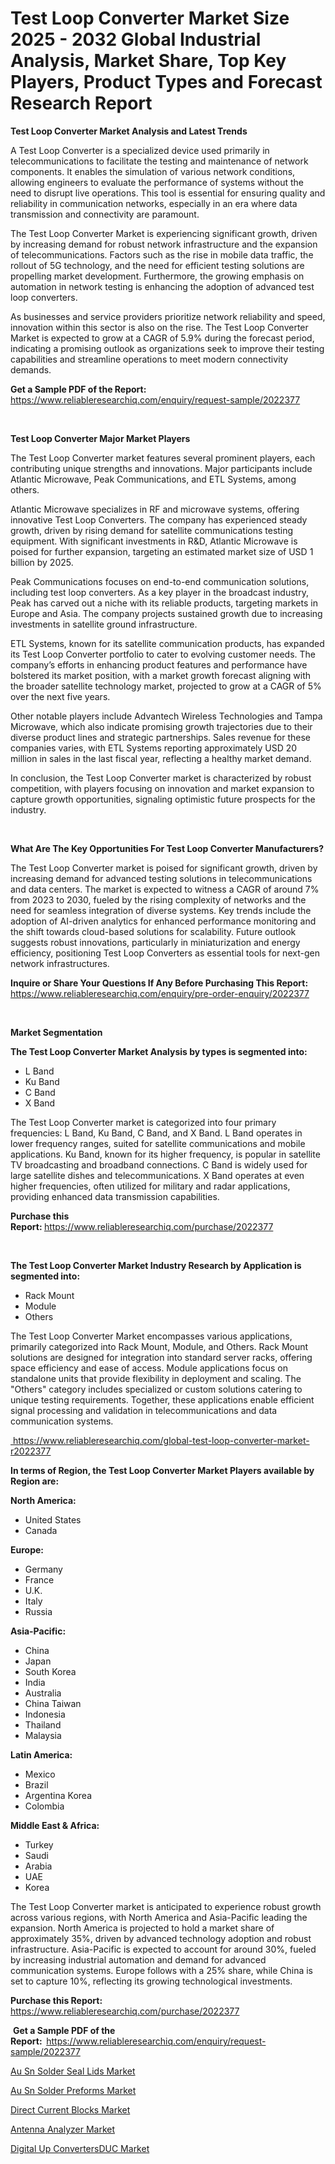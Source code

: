 <p><h1>Test Loop Converter Market Size 2025 - 2032 Global Industrial Analysis, Market Share, Top Key Players, Product Types and Forecast Research Report</h1></p><p><strong>Test Loop Converter Market Analysis and Latest Trends</strong></p>
<p><p>A Test Loop Converter is a specialized device used primarily in telecommunications to facilitate the testing and maintenance of network components. It enables the simulation of various network conditions, allowing engineers to evaluate the performance of systems without the need to disrupt live operations. This tool is essential for ensuring quality and reliability in communication networks, especially in an era where data transmission and connectivity are paramount.</p><p>The Test Loop Converter Market is experiencing significant growth, driven by increasing demand for robust network infrastructure and the expansion of telecommunications. Factors such as the rise in mobile data traffic, the rollout of 5G technology, and the need for efficient testing solutions are propelling market development. Furthermore, the growing emphasis on automation in network testing is enhancing the adoption of advanced test loop converters.</p><p>As businesses and service providers prioritize network reliability and speed, innovation within this sector is also on the rise. The Test Loop Converter Market is expected to grow at a CAGR of 5.9% during the forecast period, indicating a promising outlook as organizations seek to improve their testing capabilities and streamline operations to meet modern connectivity demands.</p></p>
<p><strong>Get a Sample PDF of the Report:&nbsp;</strong> <a href="https://www.reliableresearchiq.com/enquiry/request-sample/2022377?utm_campaign=973&utm_medium=2&utm_source=Github&utm_content=ia&utm_term=29032025&utm_id=test-loop-converter">https://www.reliableresearchiq.com/enquiry/request-sample/2022377</a></p>
<p>&nbsp;</p>
<p><strong>Test Loop Converter Major Market Players</strong></p>
<p><p>The Test Loop Converter market features several prominent players, each contributing unique strengths and innovations. Major participants include Atlantic Microwave, Peak Communications, and ETL Systems, among others.</p><p>Atlantic Microwave specializes in RF and microwave systems, offering innovative Test Loop Converters. The company has experienced steady growth, driven by rising demand for satellite communications testing equipment. With significant investments in R&D, Atlantic Microwave is poised for further expansion, targeting an estimated market size of USD 1 billion by 2025.</p><p>Peak Communications focuses on end-to-end communication solutions, including test loop converters. As a key player in the broadcast industry, Peak has carved out a niche with its reliable products, targeting markets in Europe and Asia. The company projects sustained growth due to increasing investments in satellite ground infrastructure.</p><p>ETL Systems, known for its satellite communication products, has expanded its Test Loop Converter portfolio to cater to evolving customer needs. The company’s efforts in enhancing product features and performance have bolstered its market position, with a market growth forecast aligning with the broader satellite technology market, projected to grow at a CAGR of 5% over the next five years.</p><p>Other notable players include Advantech Wireless Technologies and Tampa Microwave, which also indicate promising growth trajectories due to their diverse product lines and strategic partnerships. Sales revenue for these companies varies, with ETL Systems reporting approximately USD 20 million in sales in the last fiscal year, reflecting a healthy market demand.</p><p>In conclusion, the Test Loop Converter market is characterized by robust competition, with players focusing on innovation and market expansion to capture growth opportunities, signaling optimistic future prospects for the industry.</p></p>
<p>&nbsp;</p>
<p><strong>What Are The Key Opportunities For Test Loop Converter Manufacturers?</strong></p>
<p><p>The Test Loop Converter market is poised for significant growth, driven by increasing demand for advanced testing solutions in telecommunications and data centers. The market is expected to witness a CAGR of around 7% from 2023 to 2030, fueled by the rising complexity of networks and the need for seamless integration of diverse systems. Key trends include the adoption of AI-driven analytics for enhanced performance monitoring and the shift towards cloud-based solutions for scalability. Future outlook suggests robust innovations, particularly in miniaturization and energy efficiency, positioning Test Loop Converters as essential tools for next-gen network infrastructures.</p></p>
<p><strong>Inquire or Share Your Questions If Any Before Purchasing This Report:</strong> <a href="https://www.reliableresearchiq.com/enquiry/pre-order-enquiry/2022377?utm_campaign=973&utm_medium=2&utm_source=Github&utm_content=ia&utm_term=29032025&utm_id=test-loop-converter">https://www.reliableresearchiq.com/enquiry/pre-order-enquiry/2022377</a></p>
<p>&nbsp;</p>
<p><strong>Market Segmentation</strong></p>
<p><strong>The Test Loop Converter Market Analysis by types is segmented into:</strong></p>
<p><ul><li>L Band</li><li>Ku Band</li><li>C Band</li><li>X Band</li></ul></p>
<p><p>The Test Loop Converter market is categorized into four primary frequencies: L Band, Ku Band, C Band, and X Band. L Band operates in lower frequency ranges, suited for satellite communications and mobile applications. Ku Band, known for its higher frequency, is popular in satellite TV broadcasting and broadband connections. C Band is widely used for large satellite dishes and telecommunications. X Band operates at even higher frequencies, often utilized for military and radar applications, providing enhanced data transmission capabilities.</p></p>
<p><strong>Purchase this Report:&nbsp;</strong><a href="https://www.reliableresearchiq.com/purchase/2022377?utm_campaign=973&utm_medium=2&utm_source=Github&utm_content=ia&utm_term=29032025&utm_id=test-loop-converter">https://www.reliableresearchiq.com/purchase/2022377</a></p>
<p>&nbsp;</p>
<p><strong>The Test Loop Converter Market Industry Research by Application is segmented into:</strong></p>
<p><ul><li>Rack Mount</li><li>Module</li><li>Others</li></ul></p>
<p><p>The Test Loop Converter Market encompasses various applications, primarily categorized into Rack Mount, Module, and Others. Rack Mount solutions are designed for integration into standard server racks, offering space efficiency and ease of access. Module applications focus on standalone units that provide flexibility in deployment and scaling. The "Others" category includes specialized or custom solutions catering to unique testing requirements. Together, these applications enable efficient signal processing and validation in telecommunications and data communication systems.</p></p>
<p><a href="https://www.reliableresearchiq.com/global-test-loop-converter-market-r2022377?utm_campaign=973&utm_medium=2&utm_source=Github&utm_content=ia&utm_term=29032025&utm_id=test-loop-converter">&nbsp;https://www.reliableresearchiq.com/global-test-loop-converter-market-r2022377</a></p>
<p><strong>In terms of Region, the Test Loop Converter Market Players available by Region are:</strong></p>
<p>
    <p> <strong> North America: </strong>
        <ul>
            <li>United States</li>
            <li>Canada</li>
        </ul>
        </p> 
    <p> <strong> Europe: </strong>
        <ul>
            <li>Germany</li>
            <li>France</li>
            <li>U.K.</li>
            <li>Italy</li>
            <li>Russia</li>
        </ul>
        </p> 
    <p> <strong> Asia-Pacific: </strong>
        <ul>
            <li>China</li>
            <li>Japan</li>
            <li>South Korea</li>
            <li>India</li>
            <li>Australia</li>
            <li>China Taiwan</li>
            <li>Indonesia</li>
            <li>Thailand</li>
            <li>Malaysia</li>
        </ul>
        </p> 
    <p> <strong> Latin America: </strong>
        <ul>
            <li>Mexico</li>
            <li>Brazil</li>
            <li>Argentina Korea</li>
            <li>Colombia</li>
        </ul>
        </p> 
    <p> <strong> Middle East & Africa: </strong>
        <ul>
            <li>Turkey</li>
            <li>Saudi</li>
            <li>Arabia</li>
            <li>UAE</li>
            <li>Korea</li>
        </ul>
    </p>
    </p>
<p><p>The Test Loop Converter market is anticipated to experience robust growth across various regions, with North America and Asia-Pacific leading the expansion. North America is projected to hold a market share of approximately 35%, driven by advanced technology adoption and robust infrastructure. Asia-Pacific is expected to account for around 30%, fueled by increasing industrial automation and demand for advanced communication systems. Europe follows with a 25% share, while China is set to capture 10%, reflecting its growing technological investments.</p></p>
<p><strong>Purchase this Report: </strong><a href="https://www.reliableresearchiq.com/purchase/2022377?utm_campaign=973&utm_medium=2&utm_source=Github&utm_content=ia&utm_term=29032025&utm_id=test-loop-converter">https://www.reliableresearchiq.com/purchase/2022377</a></p>
<p>&nbsp;<strong>Get a Sample PDF of the Report:&nbsp;&nbsp;</strong><a href="https://www.reliableresearchiq.com/enquiry/request-sample/2022377?utm_campaign=973&utm_medium=2&utm_source=Github&utm_content=ia&utm_term=29032025&utm_id=test-loop-converter">https://www.reliableresearchiq.com/enquiry/request-sample/2022377</a></p>
<p><strong></strong></p>
<p><p><a href="https://github.com/oshodikurc/Market-Research-Report-List-1/blob/main/au-sn-solder-seal-lids-market.md?utm_campaign=973&utm_medium=2&utm_source=Github&utm_content=ia&utm_term=29032025&utm_id=test-loop-converter">Au Sn Solder Seal Lids Market</a></p><p><a href="https://github.com/efialiurca/Market-Research-Report-List-1/blob/main/au-sn-solder-preforms-market.md?utm_campaign=973&utm_medium=2&utm_source=Github&utm_content=ia&utm_term=29032025&utm_id=test-loop-converter">Au Sn Solder Preforms Market</a></p><p><a href="https://github.com/ocambdidarhz/Market-Research-Report-List-1/blob/main/direct-current-blocks-market.md?utm_campaign=973&utm_medium=2&utm_source=Github&utm_content=ia&utm_term=29032025&utm_id=test-loop-converter">Direct Current Blocks Market</a></p><p><a href="https://github.com/ajegiobitsa/Market-Research-Report-List-1/blob/main/antenna-analyzer-market.md?utm_campaign=973&utm_medium=2&utm_source=Github&utm_content=ia&utm_term=29032025&utm_id=test-loop-converter">Antenna Analyzer Market</a></p><p><a href="https://github.com/aslinalirey9/Market-Research-Report-List-1/blob/main/digital-up-convertersduc-market.md?utm_campaign=973&utm_medium=2&utm_source=Github&utm_content=ia&utm_term=29032025&utm_id=test-loop-converter">Digital Up ConvertersDUC Market</a></p></p>